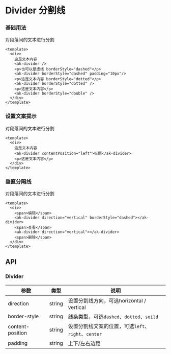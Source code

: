 # Divider 分割线

### 基础用法

对段落间的文本进行分割

```vue demo
<template>
  <div>
    这是文本内容
    <ak-divider />
    <p>也可以是虚线 borderStyle="dashed"</p>
    <ak-divider borderStyle="dashed" padding="10px"/>
    <p>这是文本内容 borderStyle="dotted"</p>
    <ak-divider borderStyle="dotted" />
    <p>这是文本内容</p>
    <ak-divider borderStyle="double" />
  </div>
</template>
```

### 设置文案提示

对段落间的文本进行分割

```vue demo
<template>
  <div>
    这是文本内容
    <ak-divider contentPosition="left">标题</ak-divider>
    <p>这是文本内容</p>
  </div>
</template>
```

### 垂直分隔线

对段落间的文本进行分割

```vue demo
<template>
  <div>
    <span>编辑</span>
    <ak-divider direction="vertical" borderStyle="dashed"></ak-divider>
    <span>查看</span>
    <ak-divider direction="vertical"></ak-divider>
    <span>删除</span>
  </div>
</template>
```

## API

### Divider

| 参数               | 类型     | 说明                                   |
|------------------|--------|--------------------------------------|
| direction        | string | 设置分割线方向，可选horizontal / vertical      |
| border-style     | string | 线条类型，可选`dashed`、`dotted`、`soild`     |
| content-position | string   | 设置分割线文案的位置，可选`left`、`right`、`center` |
| padding          | string   | 上下/左右边距                              |

